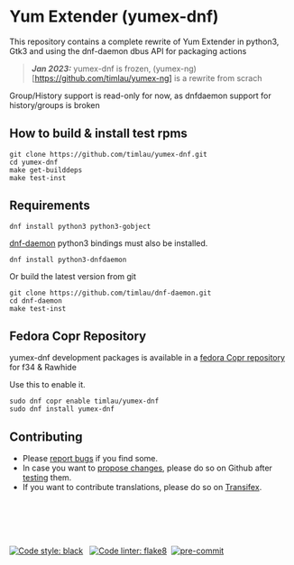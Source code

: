 # Yum Extender (yumex-dnf)

This repository contains a complete rewrite of Yum Extender in python3, Gtk3 and using the dnf-daemon dbus API for
packaging actions

> **_Jan 2023:_**  yumex-dnf is frozen, (yumex-ng)[https://github.com/timlau/yumex-ng] is a rewrite from scrach 


Group/History support is read-only for now, as dnfdaemon support for history/groups is broken 


## How to build & install test rpms
```
git clone https://github.com/timlau/yumex-dnf.git
cd yumex-dnf
make get-builddeps
make test-inst
```

## Requirements

```
dnf install python3 python3-gobject 
```

[dnf-daemon](https://github.com/timlau/dnf-daemon) python3 bindings must also be installed.

```
dnf install python3-dnfdaemon
```

Or build the latest version from git

```
git clone https://github.com/timlau/dnf-daemon.git
cd dnf-daemon
make test-inst
```


## Fedora Copr Repository
yumex-dnf development packages is available in a [fedora Copr repository](https://copr.fedoraproject.org/coprs/timlau/yumex-dnf/) for  f34 & Rawhide


Use this to enable it.
```
sudo dnf copr enable timlau/yumex-dnf
sudo dnf install yumex-dnf
```

## Contributing
* Please [report bugs](https://github.com/timlau/yumex-dnf/issues) if you find some. 
* In case you want to [propose changes](https://github.com/timlau/yumex-dnf/pulls), please do so on Github after [testing](https://github.com/timlau/yumex-dnf/wiki/Testing-yumex-for-developing) them. 
* If you want to contribute translations, please do so on [Transifex](https://www.transifex.com/timlau/yumex/).

<br/>
<br/>
<br/>
<br/>

[![Code style: black](https://img.shields.io/badge/code%20style-black-000000.svg?style=for-the-badge)](https://github.com/psf/black) &nbsp;
 [![Code linter: flake8](https://img.shields.io/badge/linter-flake8-blue.svg?style=for-the-badge
)](https://github.com/PyCQA/flake8)&nbsp;
[![pre-commit](https://img.shields.io/badge/pre--commit-enabled-brightgreen?style=for-the-badge&logo=pre-commit&logoColor=white)](https://github.com/pre-commit/pre-commit)


